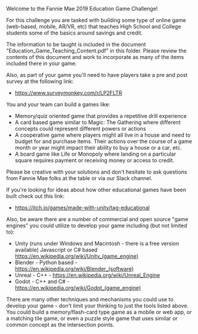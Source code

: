 Welcome to the Fannie Mae 2019 Education Game Challenge!

For this challenge you are tasked with building some type of online game (web-based, mobile, AR/VR, etc) that teaches High 
School and College students some of the basics around savings and credit.

The information to be taught is included in the document "Education_Game_Teaching_Content.pdf" in this folder. Please review the contents of this document and work to incorporate as many of the items included there in your game.

Also, as part of your game you'll need to have players take a pre and post survey at the following link:
 - https://www.surveymonkey.com/r/LP2FLTR

You and your team can build a games like:
 - Memory/quiz oriented game that provides a repetitive drill experience
 - A card based game similar to Magic: The Gathering where different concepts could represent different powers or actions
 - A cooperative game where players might all live in a house and need to budget for and purchase items. Their actions over the course of a game month or year might impact their ability to buy a house or a car, etc.
 - A board game like Life or Monopoly where landing on a particular square requires payment or receiving money or access to credit.
 
 Please be creative with your solutions and don't hesitate to ask questions from Fannie Mae folks at the table or via our Slack channel.
 
 If you're looking for ideas about how other educational games have been built check out this link:
  - https://itch.io/games/made-with-unity/tag-educational
  
  Also, be aware there are a number of commercial and open source "game engines" you could utilize to develop your game including (but not limited to):
   - Unity (runs under Windows and Macintosh - there is a free version available) Javascript or C# based https://en.wikipedia.org/wiki/Unity_(game_engine)
   - Blender - Python based - https://en.wikipedia.org/wiki/Blender_(software)
   - Unreal - C++ - https://en.wikipedia.org/wiki/Unreal_Engine
   - Godot - C++ and C# - https://en.wikipedia.org/wiki/Godot_(game_engine)
   
   There are many other techniques and mechanisms you could use to develop your game - don't limit your thinking to just the tools listed above. You could build a memory/flash-card type game as a mobile or web app, or a matching tile game, or even a puzzle style game that uses similar or common concept as the intersection points.
   
